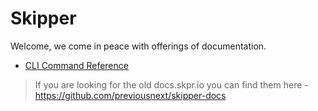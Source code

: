 # Skipper

Welcome, we come in peace with offerings of documentation.

* [CLI Command Reference](/cli/cli.md)

> If you are looking for the old docs.skpr.io you can find them here - https://github.com/previousnext/skipper-docs
